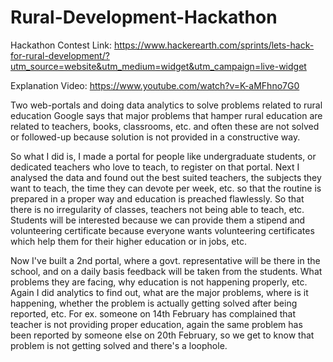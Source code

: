 # Rural-Development-Hackathon

Hackathon Contest Link: https://www.hackerearth.com/sprints/lets-hack-for-rural-development/?utm_source=website&utm_medium=widget&utm_campaign=live-widget

Explanation Video: https://www.youtube.com/watch?v=K-aMFhno7G0

Two web-portals and doing data analytics to solve problems related to rural education
Google says that major problems that hamper rural education are related to teachers, books, classrooms, etc. and often these are not solved or followed-up because solution is not provided in a constructive way.

So what I did is, I made a portal for people like undergraduate students, or dedicated teachers who love to teach, to register on that portal. Next I analysed the data and found out the best suited teachers, the subjects they want to teach, the time they can devote per week, etc. so that the routine is prepared in a proper way and education is preached flawlessly. So that there is no irregularity of classes, teachers not being able to teach, etc. Students will be interested because we can provide them a stipend and volunteering certificate because everyone wants volunteering certificates which help them for their higher education or in jobs, etc. 

Now I've built a 2nd portal, where a govt. representative will be there in the school, and on a daily basis feedback will be taken from the students. What problems they are facing, why education is not happening properly, etc. Again I did analytics to find out, what are the major problems, where is it happening, whether the problem is actually getting solved after being reported, etc. For ex. someone on 14th February has complained that teacher is not providing proper education, again the same problem has been reported by someone else on 20th February, so we get to know that problem is not getting solved and there's a loophole.
